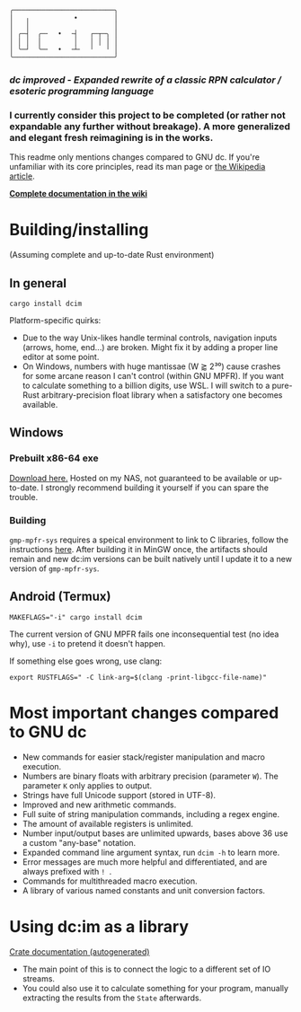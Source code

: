 ```
╭─────────────────────────╮
│   ╷           •         │
│   │                     │
│ ╭─┤  ╭─╴  •  ╶┤   ┌─┬─╮ │
│ │ │  │        │   │ │ │ │
│ ╰─┘  ╰─╴  •  ╶┴╴  ╵   ╵ │
╰─────────────────────────╯
```
### *dc improved - Expanded rewrite of a classic RPN calculator / esoteric programming language*

### I currently consider this project to be completed (or rather not expandable any further without breakage). A more generalized and elegant fresh reimagining is in the works.

This readme only mentions changes compared to GNU dc. If you're unfamiliar with its core principles, read its man page or [the Wikipedia article](https://en.wikipedia.org/wiki/dc_(computer_program)).

[**Complete documentation in the wiki**](https://github.com/43615/dcim/wiki)

# Building/installing
(Assuming complete and up-to-date Rust environment)

## In general
```shell
cargo install dcim
```
Platform-specific quirks:
- Due to the way Unix-likes handle terminal controls, navigation inputs (arrows, home, end...) are broken. Might fix it by adding a proper line editor at some point.
- On Windows, numbers with huge mantissae (W ⪆ 2³⁰) cause crashes for some arcane reason I can't control (within GNU MPFR). If you want to calculate something to a billion digits, use WSL. I will switch to a pure-Rust arbitrary-precision float library when a satisfactory one becomes available.

## Windows
### Prebuilt x86-64 exe
[Download here.](https://43615.xyz/sharing/AJsJSuDz8) Hosted on my NAS, not guaranteed to be available or up-to-date. I strongly recommend building it yourself if you can spare the trouble.

### Building
`gmp-mpfr-sys` requires a speical environment to link to C libraries, follow the instructions [here](https://docs.rs/gmp-mpfr-sys/latest/gmp_mpfr_sys/#building-on-windows). After building it in MinGW once, the artifacts should remain and new dc:im versions can be built natively until I update it to a new version of `gmp-mpfr-sys`.

## Android (Termux)
```shell
MAKEFLAGS="-i" cargo install dcim
```
The current version of GNU MPFR fails one inconsequential test (no idea why), use `-i` to pretend it doesn't happen.

If something else goes wrong, use clang:
```shell
export RUSTFLAGS=" -C link-arg=$(clang -print-libgcc-file-name)"
```

# Most important changes compared to GNU dc
- New commands for easier stack/register manipulation and macro execution.
- Numbers are binary floats with arbitrary precision (parameter `W`). The parameter `K` only applies to output.
- Strings have full Unicode support (stored in UTF-8).
- Improved and new arithmetic commands.
- Full suite of string manipulation commands, including a regex engine.
- The amount of available registers is unlimited.
- Number input/output bases are unlimited upwards, bases above 36 use a custom "any-base" notation.
- Expanded command line argument syntax, run `dcim -h` to learn more.
- Error messages are much more helpful and differentiated, and are always prefixed with `! `.
- Commands for multithreaded macro execution.
- A library of various named constants and unit conversion factors.

# Using dc:im as a library
[Crate documentation (autogenerated)](https://docs.rs/dcim/latest/dcim/)
- The main point of this is to connect the logic to a different set of IO streams.
- You could also use it to calculate something for your program, manually extracting the results from the `State` afterwards.
